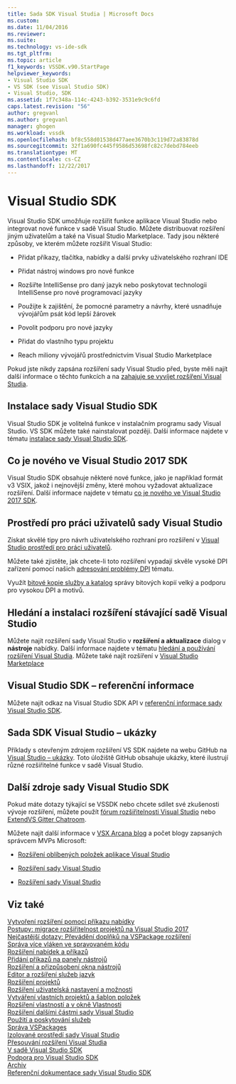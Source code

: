 ```yaml
---
title: Sada SDK Visual Studia | Microsoft Docs
ms.custom: 
ms.date: 11/04/2016
ms.reviewer: 
ms.suite: 
ms.technology: vs-ide-sdk
ms.tgt_pltfrm: 
ms.topic: article
f1_keywords: VSSDK.v90.StartPage
helpviewer_keywords:
- Visual Studio SDK
- VS SDK (see Visual Studio SDK)
- Visual Studio, SDK
ms.assetid: 1f7c348a-114c-4243-b392-3531e9c9c6fd
caps.latest.revision: "56"
author: gregvanl
ms.author: gregvanl
manager: ghogen
ms.workload: vssdk
ms.openlocfilehash: bf8c558d01538d477aee3670b3c119d72a83878d
ms.sourcegitcommit: 32f1a690fc445f9586d53698fc82c7debd784eeb
ms.translationtype: MT
ms.contentlocale: cs-CZ
ms.lasthandoff: 12/22/2017
---
```

# <a name="visual-studio-sdk"></a>Visual Studio SDK
Visual Studio SDK umožňuje rozšířit funkce aplikace Visual Studio nebo integrovat nové funkce v sadě Visual Studio. Můžete distribuovat rozšíření jiným uživatelům a také na Visual Studio Marketplace. Tady jsou některé způsoby, ve kterém můžete rozšířit Visual Studio:  
  
-   Přidat příkazy, tlačítka, nabídky a další prvky uživatelského rozhraní IDE  
  
-   Přidat nástroj windows pro nové funkce  
  
-   Rozšiřte IntelliSense pro daný jazyk nebo poskytovat technologii IntelliSense pro nové programovací jazyky  
  
-   Použijte k zajištění, že pomocné parametry a návrhy, které usnadňuje vývojářům psát kód lepší žárovek  
  
-   Povolit podporu pro nové jazyky  
  
-   Přidat do vlastního typu projektu  
  
-   Reach miliony vývojářů prostřednictvím Visual Studio Marketplace  
  
 Pokud jste nikdy zapsána rozšíření sady Visual Studio před, byste měli najít další informace o těchto funkcích a na [zahajuje se vyvíjet rozšíření Visual Studia](../extensibility/starting-to-develop-visual-studio-extensions.md).  
  
## <a name="installing-the-visual-studio-sdk"></a>Instalace sady Visual Studio SDK  
 Visual Studio SDK je volitelná funkce v instalačním programu sady Visual Studio. VS SDK můžete také nainstalovat později. Další informace najdete v tématu [instalace sady Visual Studio SDK](../extensibility/installing-the-visual-studio-sdk.md).  
  
## <a name="whats-new-in-the-visual-studio-2017-sdk"></a>Co je nového ve Visual Studio 2017 SDK  
 Visual Studio SDK obsahuje některé nové funkce, jako je například formát v3 VSIX, jakož i nejnovější změny, které mohou vyžadovat aktualizace rozšíření. Další informace najdete v tématu [co je nového ve Visual Studio 2017 SDK](../extensibility/what-s-new-in-the-visual-studio-2017-sdk.md).  
  
## <a name="visual-studio-user-experience-guidelines"></a>Prostředí pro práci uživatelů sady Visual Studio  
 Získat skvělé tipy pro návrh uživatelského rozhraní pro rozšíření v [Visual Studio prostředí pro práci uživatelů](../extensibility/ux-guidelines/visual-studio-user-experience-guidelines.md).  
  
 Můžete také zjistěte, jak chcete-li toto rozšíření vypadají skvěle vysoké DPI zařízení pomocí našich [adresování problémy DPI](../extensibility/addressing-dpi-issues2.md) tématu.  
  
 Využít [bitové kopie služby a katalog](../extensibility/image-service-and-catalog.md) správy bitových kopií velký a podporu pro vysokou DPI a motivů.  
  
## <a name="finding-and-installing-existing-visual-studio-extensions"></a>Hledání a instalaci rozšíření stávající sadě Visual Studio  
 Můžete najít rozšíření sady Visual Studio v **rozšíření a aktualizace** dialog v **nástroje** nabídky. Další informace najdete v tématu [hledání a používání rozšíření Visual Studia](../ide/finding-and-using-visual-studio-extensions.md). Můžete také najít rozšíření v [Visual Studio Marketplace](https://marketplace.visualstudio.com/)  
  
## <a name="visual-studio-sdk-reference"></a>Visual Studio SDK – referenční informace  
 Můžete najít odkaz na Visual Studio SDK API v [referenční informace sady Visual Studio SDK](../extensibility/visual-studio-sdk-reference.md).  
  
## <a name="visual-studio-sdk-samples"></a>Sada SDK Visual Studio – ukázky  
 Příklady s otevřeným zdrojem rozšíření VS SDK najdete na webu GitHub na [Visual Studio – ukázky](https://aka.ms/vs2015sdksamples). Toto úložiště GitHub obsahuje ukázky, které ilustrují různé rozšiřitelné funkce v sadě Visual Studio.  
  
## <a name="other-visual-studio-sdk-resources"></a>Další zdroje sady Visual Studio SDK  
 Pokud máte dotazy týkající se VSSDK nebo chcete sdílet své zkušenosti vývoje rozšíření, můžete použít [fórum rozšiřitelnosti Visual Studio](https://social.msdn.microsoft.com/Forums/vstudio/home?forum=vsx) nebo [ExtendVS Gitter Chatroom](https://gitter.im/Microsoft/extendvs).  
  
 Můžete najít další informace v [VSX Arcana blog](http://blogs.msdn.com/b/vsx/) a počet blogy zapsaných správcem MVPs Microsoft:  
  
-   [Rozšíření oblíbených položek aplikace Visual Studio](http://geekswithblogs.net/sdorman/archive/2014/10/05/favorite-visual-studio-extensions.aspx)  
  
-   [Rozšíření sady Visual Studio](http://www.visualstudioextensibility.com/overview/vs/)  
  
-   [Rozšíření sady Visual Studio](http://blog.slaks.net/2013-10-18/extending-visual-studio-part-1-getting-started/)  
  
## <a name="see-also"></a>Viz také  
 [Vytvoření rozšíření pomocí příkazu nabídky](../extensibility/creating-an-extension-with-a-menu-command.md)   
 [Postupy: migrace rozšiřitelnost projektů na Visual Studio 2017](../extensibility/how-to-migrate-extensibility-projects-to-visual-studio-2017.md)   
 [Nejčastější dotazy: Převádění doplňků na VSPackage rozšíření](../extensibility/faq-converting-add-ins-to-vspackage-extensions.md)   
 [Správa více vláken ve spravovaném kódu](../extensibility/managing-multiple-threads-in-managed-code.md)   
 [Rozšíření nabídek a příkazů](../extensibility/extending-menus-and-commands.md)   
 [Přidání příkazů na panely nástrojů](../extensibility/adding-commands-to-toolbars.md)   
 [Rozšíření a přizpůsobení okna nástrojů](../extensibility/extending-and-customizing-tool-windows.md)   
 [Editor a rozšíření služeb jazyk](../extensibility/editor-and-language-service-extensions.md)   
 [Rozšíření projektů](../extensibility/extending-projects.md)   
 [Rozšíření uživatelská nastavení a možnosti](../extensibility/extending-user-settings-and-options.md)   
 [Vytváření vlastních projektů a šablon položek](../extensibility/creating-custom-project-and-item-templates.md)   
 [Rozšíření vlastností a v okně Vlastnosti](../extensibility/extending-properties-and-the-property-window.md)   
 [Rozšíření dalšími částmi sady Visual Studio](../extensibility/extending-other-parts-of-visual-studio.md)   
 [Použití a poskytování služeb](../extensibility/using-and-providing-services.md)   
 [Správa VSPackages](../extensibility/managing-vspackages.md)   
 [Izolované prostředí sady Visual Studio](../extensibility/visual-studio-isolated-shell.md)   
 [Přesouvání rozšíření Visual Studia](../extensibility/shipping-visual-studio-extensions.md)   
 [V sadě Visual Studio SDK](../extensibility/internals/inside-the-visual-studio-sdk.md)   
 [Podpora pro Visual Studio SDK](../extensibility/support-for-the-visual-studio-sdk.md)   
 [Archiv](../extensibility/archive.md)   
 [Referenční dokumentace sady Visual Studio SDK](../extensibility/visual-studio-sdk-reference.md)
